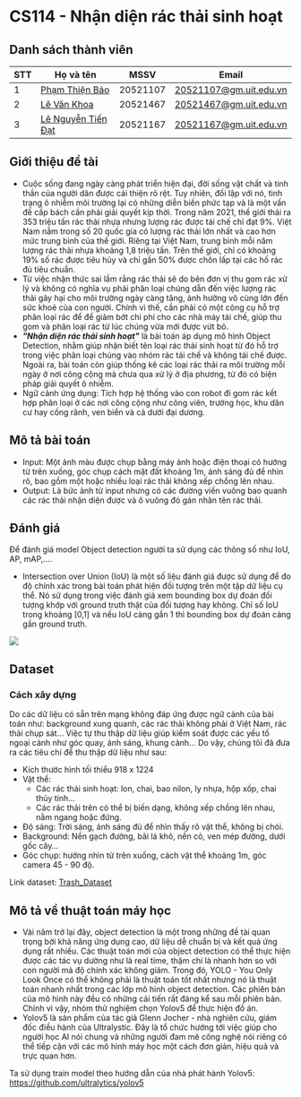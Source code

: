 # CS114 - Nhận diện rác thải sinh hoạt
## Danh sách thành viên
| STT | Họ và tên | MSSV | Email |
|-----|-------|------|-------|
| 1 | [Phạm Thiện Bảo](https://github.com/beetibao) | 20521107 | 20521107@gm.uit.edu.vn |
| 2 | [Lê Văn Khoa](https://github.com/Levankhoa150102) | 20521467 | 20521467@gm.uit.edu.vn |
| 3 | [Lê Nguyễn Tiến Đạt](https://github.com/lenguyentiendat) | 20521167 | 20521167@gm.uit.edu.vn |

## Giới thiệu đề tài
- Cuộc sống đang ngày càng phát triển hiện đại, đời sống vật chất và tinh thần của người dân được cải thiện rõ rệt. Tuy nhiên, đối lập với nó, tình trạng ô nhiễm môi trường lại có những diễn biến phức tạp và là một vấn đề cấp bách cần phải giải quyết kịp thời. Trong năm 2021, thế giới thải ra 353 triệu tấn rác thải nhựa nhưng lượng rác được tái chế chỉ đạt 9%. Việt Nam nằm trong số 20 quốc gia có lượng rác thải lớn nhất và cao hơn mức trung bình của thế giới. Riêng tại Việt Nam, trung bình mỗi năm lượng rác thải nhựa khoảng 1,8 triệu tấn. Trên thế giới, chỉ có khoảng 19% số rác được tiêu hủy và chỉ gần 50% được chôn lấp tại các hố rác đủ tiêu chuẩn. 
- Từ việc nhận thức sai lầm rằng rác thải sẽ do bên đơn vị thu gom rác xử lý và không có nghĩa vụ phải phân loại chúng dẫn đến việc lượng rác thải gây hại cho môi trường ngày càng tăng, ảnh hưởng vô cùng lớn đến sức khoẻ của con người. Chính vì thế, cần phải có một công cụ hỗ trợ phân loại rác để để giảm bớt chi phí cho các nhà máy tái chế, giúp thu gom và phân loại rác từ lúc chúng vừa mới được vứt bỏ. 
- _**"Nhận diện rác thải sinh hoạt"**_ là bài toán áp dụng mô hình Object Detection, nhằm giúp nhận biết tên loại rác thải sinh hoạt từ đó hỗ trợ trong việc phân loại chúng vào nhóm rác tái chế và không tái chế được. Ngoài ra, bài toán còn giúp thống kê các loại rác thải ra môi trường mỗi ngày ở nơi công cộng mà chưa qua xử lý ở địa phương, từ đó có biện pháp giải quyết ô nhiễm.
- Ngữ cảnh ứng dụng: Tích hợp hệ thống vào con robot đi gom rác kết hợp phân loại ở các nơi công cộng như công viên, trường học, khu dân cư hay cống rãnh, ven biển và cả dưới đại dương.

## Mô tả bài toán
- Input: Một ảnh màu được chụp bằng máy ảnh hoặc điện thoại có hướng từ trên xuống, góc chụp cách mặt đất khoảng 1m, ánh sáng đủ để nhìn rõ, bao gồm một hoặc nhiều loại rác thải không xếp chồng lên nhau.
- Output: Là bức ảnh từ input nhưng có các đường viền vuông bao quanh các rác thải nhận diện được và ô vuông đó gán nhãn tên rác thải.

## Đánh giá
Để đánh giá model Object detection người ta sử dụng các thông số như IoU, AP, mAP,….
- Intersection over Union (IoU) là một số liệu đánh giá được sử dụng để đo độ chính xác trong bài toán phát hiện đối tượng trên một tập dữ liệu cụ thể. Nó sử dụng trong việc đánh giá xem bounding box dự đoán đối tượng khớp với ground truth thật của đối tượng hay không. Chỉ số IoU trong khoảng [0,1] và nếu IoU càng gần 1 thì bounding box dự đoán càng gần ground truth.
<img src="https://929687.smushcdn.com/2633864/wp-content/uploads/2016/09/iou_equation.png?lossy=1&strip=1&webp=1">

## Dataset
### Cách xây dựng
Do các dữ liệu có sẵn trên mạng không đáp ứng được ngữ cảnh của bài toán như: background xung quanh, các rác thải không phải ở Việt Nam, rác thải chụp sát…
Việc tự thu thập dữ liệu giúp kiểm soát được các yếu tố ngoại cảnh như góc quay, ánh sáng, khung cảnh... Do vậy, chúng tôi đã đưa ra các tiêu chí để thu thập dữ liệu như sau: 
- Kích thước hình tối thiểu 918 x 1224 
- Vật thể: 
  - Các rác thải sinh hoạt: lon, chai, bao nilon, ly nhựa, hộp xốp, chai thủy tinh...
  - Các rác thải trên có thể bị biến dạng, không xếp chồng lên nhau, nằm ngang hoặc đứng.
- Độ sáng: Trời sáng, ánh sáng đủ để nhìn thấy rõ vật thể, không bị chói.
- Background: Nền gạch đường, bãi lá khô, nền cỏ, ven mép đường, dưới gốc cây…
- Góc chụp: hướng nhìn từ trên xuống, cách vật thể khoảng 1m, góc camera 45 - 90 độ.

Link dataset: [Trash_Dataset](https://drive.google.com/drive/folders/1--Qa6LCG188SyTX5cwfzCBE9V1-eYBOB?usp=sharing)

## Mô tả về thuật toán máy học
- Vài năm trở lại đây, object detection là một trong những đề tài quan trọng bởi khả năng ứng dụng cao, dữ liệu dễ chuẩn bị và kết quả ứng dụng rất nhiều. Các thuật toán mới của object detection có thể thực hiện được các tác vụ dường như là real time, thậm chí là nhanh hơn so với con người mà độ chính xác không giảm. Trong đó, YOLO - You Only Look Once có thể không phải là thuật toán tốt nhất nhưng nó là thuật toán nhanh nhất trong các lớp mô hình object detection. Các phiên bản của mô hình này đều có những cải tiến rất đáng kể sau mỗi phiên bản. Chính vì vậy, nhóm thử nghiệm chọn Yolov5 để thực hiện đồ án.
- Yolov5 là sản phẩm của tác giả Glenn Jocher - nhà nghiên cứu, giám đốc điều hành của Ultralystic. Đây là tổ chức hướng tới việc giúp cho người học AI nói chung và những người đam mê công nghệ nói riêng có thể tiếp cận với các mô hình máy học một cách đơn giản, hiệu quả và trực quan hơn.

Ta sử dụng train model theo hướng dẫn của nhà phát hành Yolov5: https://github.com/ultralytics/yolov5
